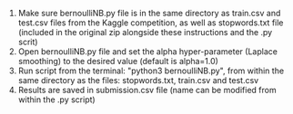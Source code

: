 1. Make sure bernoulliNB.py file is in the same directory as train.csv and test.csv files from the Kaggle competition, as well as stopwords.txt file (included in the original zip alongside these instructions and the .py scrit)
2. Open bernoulliNB.py file and set the alpha hyper-parameter (Laplace smoothing) to the desired value (default is alpha=1.0)
3. Run script from the terminal: "python3 bernoulliNB.py", from within the same directory as the files: stopwords.txt, train.csv and test.csv
4. Results are saved in submission.csv file (name can be modified from within the .py script)
